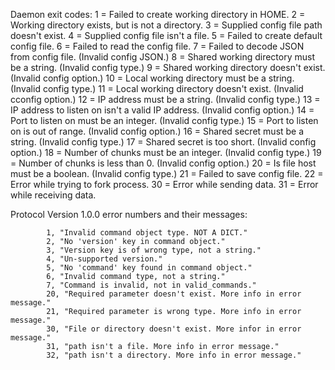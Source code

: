 Daemon exit codes:
        1 = Failed to create working directory in HOME.
        2 = Working directory exists, but is not a directory.
        3 = Supplied config file path doesn't exist.
        4 = Supplied config file isn't a file.
        5 = Failed to create default config file.
        6 = Failed to read the config file.
        7 = Failed to decode JSON from config file. (Invalid config JSON.)
        8 = Shared working directory must be a string. (Invalid config type.)
        9 = Shared working directory doesn't exist. (Invalid config option.)
        10 = Local working directory must be a string. (Invalid config type.)
        11 = Local working directory doesn't exist. (Invalid cconfig option.)
        12 = IP address must be a string. (Invalid config type.)
        13 = IP address to listen on isn't a valid IP address. (Invalid config option.)
        14 = Port to listen on must be an integer. (Invalid config type.)
        15 = Port to listen on is out of range. (Invalid config option.)
        16 = Shared secret must be a string. (Invalid config type.)
        17 = Shared secret is too short. (Invalid config option.)
        18 = Number of chunks must be an integer. (Invalid config type.)
        19 = Number of chunks is less than 0. (Invalid config option.)
        20 = Is file host must be a boolean. (Invalid config type.)
        21 = Failed to save config file.
        22 = Error while trying to fork process.
        30 = Error while sending data.
        31 = Error while receiving data.

Protocol Version 1.0.0 error numbers and their messages:

            1, "Invalid command object type. NOT A DICT."
            2, "No 'version' key in command object."
            3, "Version key is of wrong type, not a string."
            4, "Un-supported version."
            5, "No 'command' key found in command object."
            6, "Invalid command type, not a string."
            7, "Command is invalid, not in valid_commands."
            20, "Required parameter doesn't exist. More info in error message."
            21, "Required parameter is wrong type. More info in error message."
            30, "File or directory doesn't exist. More infor in error message."
            31, "path isn't a file. More info in error message."
            32, "path isn't a directory. More info in error message."
